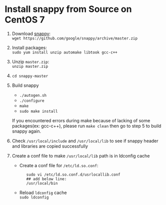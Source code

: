 # Install snappy from Source on CentOS 7

1. Download [snappy](https://github.com/google/snappy):  
   `wget https://github.com/google/snappy/archive/master.zip`

2. Install packages:  
   `sudo yum install unzip automake libtook gcc-c++`

3. Unzip `master.zip`:  
   `unzip master.zip`

4. `cd snappy-master`

5. Build snappy
   * `./autogen.sh`
   * `./configure`
   * `make`
   * `sudo make install`

   If you encountered errors during make because of lacking of some packages(ex: gcc-c++), please run `make clean` then go to step 5 to build snappy again.

6. Check `/usr/local/include` and `/usr/local/lib` to see if snappy header and libraries are copied successfully
7. Create a conf file to make `/usr/local/lib` path is in ldconfig cache

   * Create a conf file for `/etc/ld.so.conf`:
   
            sudo vi /etc/ld.so.conf.d/usrlocallib.conf
            ## add below line:
            /usr/local/bin

   * Reload `ldconfig` cache  
     `sudo ldconfig` 
